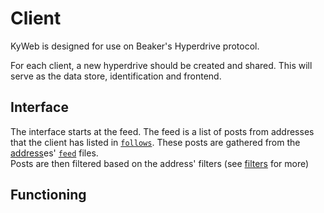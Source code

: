 # Client
KyWeb is designed for use on Beaker's Hyperdrive protocol.

For each client, a new hyperdrive should be created and shared. This will serve as the data store, identification and frontend.

## Interface
The interface starts at the feed. The feed is a list of posts from addresses that the client has listed in [`follows`](follows.md). These posts are gathered from the [address](adress.md)es' [`feed`](feed.md) files.  
Posts are then filtered based on the address' filters (see [filters](filters.md) for more)

## Functioning
<!--stackedit_data:
eyJoaXN0b3J5IjpbLTc2ODA4ODA2LC0xNTYxNTgwODU0XX0=
-->